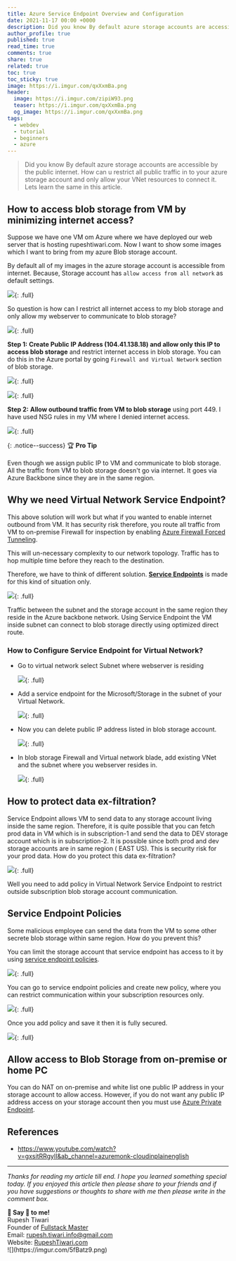 ```yaml
---
title: Azure Service Endpoint Overview and Configuration
date: 2021-11-17 00:00 +0000
description: Did you know By default azure storage accounts are accessible by the public internet. How can u restrict all public traffic in to your azure storage account and only allow your VNet resources to connect it. Lets learn the same in this article.
author_profile: true
published: true
read_time: true
comments: true
share: true
related: true
toc: true
toc_sticky: true
image: https://i.imgur.com/qxXxmBa.png
header:
  image: https://i.imgur.com/zipiW93.png
  teaser: https://i.imgur.com/qxXxmBa.png
  og_image: https://i.imgur.com/qxXxmBa.png
tags:
  - webdev
  - tutorial
  - beginners
  - azure
---
```


> Did you know By default azure storage accounts are accessible by the public internet. How can u restrict all public traffic in to your azure storage account and only allow your VNet resources to connect it. Lets learn the same in this article.

## How to access blob storage from VM by minimizing internet access?

Suppose we have one VM om Azure where we have deployed our web server that is hosting rupeshtiwari.com. Now I want to show some images which I want to bring from my azure Blob storage account.

By default all of my images in the azure storage account is accessible from internet. Because, Storage account has `allow access from all network` as default settings.

![](https://i.imgur.com/W7wbOIK.png){: .full}

So question is how can I restrict all internet access to my blob storage and only allow my webserver to communicate to blob storage?

![](https://i.imgur.com/Ex7bJAW.png){: .full}

**Step 1:** **Create Public IP Address (104.41.138.18) and allow only this IP to access blob storage** and restrict internet access in blob storage. You can do this in the Azure portal by going `Firewall and Virtual Network` section of blob storage.

![](https://i.imgur.com/PddFfJo.png){: .full}

![](https://i.imgur.com/5bZIdNp.png){: .full}

**Step 2:** **Allow outbound traffic from VM to blob storage** using port 449. I have used NSG rules in my VM where I denied internet access.

![](https://i.imgur.com/AT4S4w8.png){: .full}

{: .notice--success}
🏆 **Pro Tip** \
\
Even though we assign public IP to VM and communicate to blob storage. All the traffic from VM to blob storage doesn't go via internet. It goes via Azure Backbone since they are in the same region.

## Why we need Virtual Network Service Endpoint?

This above solution will work but what if you wanted to enable internet outbound from VM. It has security risk therefore, you route all traffic from VM to on-premise Firewall for inspection by enabling [Azure Firewall Forced Tunneling](https://docs.microsoft.com/en-us/azure/firewall/forced-tunneling).

This will un-necessary complexity to our network topology. Traffic has to hop multiple time before they reach to the destination.

Therefore, we have to think of different solution. **[Service Endpoints](https://docs.microsoft.com/en-us/azure/virtual-network/virtual-network-service-endpoints-overview)** is made for this kind of situation only.

![](https://i.imgur.com/OIlmLEg.png){: .full}

Traffic between the subnet and the storage account in the same region they reside in the Azure backbone network. Using Service Endpoint the VM inside subnet can connect to blob storage directly using optimized direct route.

### How to Configure Service Endpoint for Virtual Network?

- Go to virtual network select Subnet where webserver is residing

  ![](https://i.imgur.com/92M9sNh.png){: .full}

- Add a service endpoint for the Microsoft/Storage in the subnet of your Virtual Network.

  ![](https://i.imgur.com/9eEIpsN.png){: .full}

- Now you can delete public IP address listed in blob storage account.

  ![](https://i.imgur.com/YeL5c4P.png){: .full}

- In blob storage Firewall and Virtual network blade, add existing VNet and the subnet where you webserver resides in.

  ![](https://i.imgur.com/Bq3yPZU.png){: .full}

## How to protect data ex-filtration?

Service Endpoint allows VM to send data to any storage account living inside the same region. Therefore, it is quite possible that you can fetch prod data in VM which is in subscription-1 and send the data to DEV storage account which is in subscription-2. It is possible since both prod and dev storage accounts are in same region ( EAST US). This is security risk for your prod data. How do you protect this data ex-filtration?

![](https://i.imgur.com/xkQjbgD.png){: .full}

Well you need to add policy in Virtual Network Service Endpoint to restrict outside subscription blob storage account communication.

## Service Endpoint Policies

Some malicious employee can send the data from the VM to some other secrete blob storage within same region. How do you prevent this?

You can limit the storage account that service endpoint has access to it by using [service endpoint policies](https://docs.microsoft.com/en-us/azure/virtual-network/virtual-network-service-endpoint-policies-overview).

![](https://i.imgur.com/SC6kWYt.png){: .full}

You can go to service endpoint policies and create new policy, where you can restrict communication within your subscription resources only.

![](https://i.imgur.com/HGvPY1j.png){: .full}

Once you add policy and save it then it is fully secured.

![](https://i.imgur.com/WCLZ10p.png){: .full}

## Allow access to Blob Storage from on-premise or home PC

You can do NAT on on-premise and white list one public IP address in your storage account to allow access. However, if you do not want any public IP address access on your storage account then you must use [Azure Private Endpoint](https://docs.microsoft.com/en-us/azure/private-link/private-endpoint-overview).

## References

- https://www.youtube.com/watch?v=gxsitRRgylI&ab_channel=azuremonk-cloudinplainenglish

---

_Thanks for reading my article till end. I hope you learned something special today. If you enjoyed this article then please share to your friends and if you have suggestions or thoughts to share with me then please write in the comment box._

<div class="notice--success">
<strong>💖 Say 👋 to me!</strong>
<br>Rupesh Tiwari
<br>Founder of <a href="https://www.fullstackmaster.net">Fullstack Master </a>
<br>Email: <a href="mailto:rupesh.tiwari.info@gmail.com?subject=Hi">rupesh.tiwari.info@gmail.com</a>
<br>Website: <a href="https://www.rupeshtiwari.com">RupeshTiwari.com </a>
</div>
![](https://imgur.com/5fBatz9.png)
